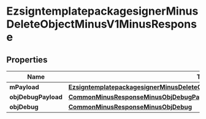 
# EzsigntemplatepackagesignerMinusDeleteObjectMinusV1MinusResponse

## Properties
Name | Type | Description | Notes
------------ | ------------- | ------------- | -------------
**mPayload** | [**EzsigntemplatepackagesignerMinusDeleteObjectMinusV1MinusResponseMinusMPayload**](EzsigntemplatepackagesignerMinusDeleteObjectMinusV1MinusResponseMinusMPayload.md) |  | 
**objDebugPayload** | [**CommonMinusResponseMinusObjDebugPayload**](CommonMinusResponseMinusObjDebugPayload.md) |  |  [optional]
**objDebug** | [**CommonMinusResponseMinusObjDebug**](CommonMinusResponseMinusObjDebug.md) |  |  [optional]




